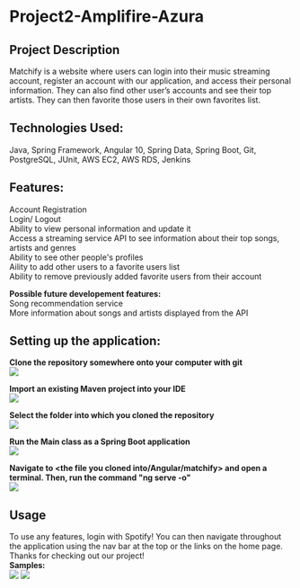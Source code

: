 # Project2-Amplifire-Azura

## Project Description
Matchify is a website where users can login into their music streaming account, register an account with our application, and access their personal information. They can also find other user’s accounts and see their top artists. They can then favorite those users in their own favorites list.

## Technologies Used:  
  Java, Spring Framework, Angular 10, Spring Data, Spring Boot, Git, PostgreSQL, JUnit, AWS EC2, AWS RDS, Jenkins

## Features:  
  Account Registration  
  Login/ Logout  
  Ability to view personal information and update it  
  Access a streaming service API to see information about their top songs, artists and genres  
  Ability to see other people's profiles  
  Aility to add other users to a favorite users list  
  Ability to remove previously added favorite users from their account  

**Possible future developement features:**  
Song recommendation service  
More information about songs and artists displayed from the API

## Setting up the application:

**Clone the repository somewhere onto your computer with git**  
![](./imgs/cloning.png)

**Import an existing Maven project into your IDE**  
![](./imgs/importing.JPG)

**Select the folder into which you cloned the repository**  
![](./imgs/selecting.JPG)

**Run the Main class as a Spring Boot application**  
![](./imgs/running.png)

**Navigate to <the file you cloned into/Angular/matchify> and open a terminal. Then, run the command "ng serve -o"**  
![](./imgs/frontend.png)

## Usage

To use any features, login with Spotify! You can then navigate throughout the application using the nav bar at the top or the links on the home page. Thanks for checking out our project!  
**Samples:**  
![](./imgs/usage.png)
![](./imgs/usage1.png)

